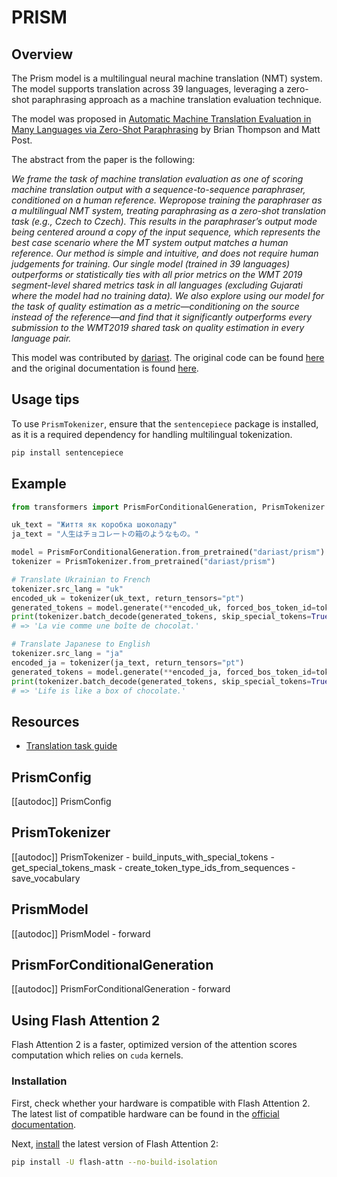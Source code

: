 <!--Copyright 2024 The HuggingFace Team. All rights reserved.

Licensed under the Apache License, Version 2.0 (the "License"); you may not use this file except in compliance with
the License. You may obtain a copy of the License at

http://www.apache.org/licenses/LICENSE-2.0

Unless required by applicable law or agreed to in writing, software distributed under the License is distributed on
an "AS IS" BASIS, WITHOUT WARRANTIES OR CONDITIONS OF ANY KIND, either express or implied. See the License for the
specific language governing permissions and limitations under the License.

⚠️ Note that this file is in Markdown but contain specific syntax for our doc-builder (similar to MDX) that may not be
rendered properly in your Markdown viewer.

-->

# PRISM

## Overview

The Prism model is a multilingual neural machine translation (NMT) system. The model supports translation across 39 languages, leveraging a zero-shot paraphrasing approach as a machine translation evaluation technique.

The model was proposed in [Automatic Machine Translation Evaluation in Many Languages via Zero-Shot Paraphrasing](https://aclanthology.org/2020.emnlp-main.8.pdf) by Brian Thompson and Matt Post.

The abstract from the paper is the following:

*We frame the task of machine translation evaluation as one of scoring machine translation output with a sequence-to-sequence paraphraser, conditioned on a human reference. Wepropose training the paraphraser as a multilingual NMT system, treating paraphrasing as a zero-shot translation task (e.g., Czech to Czech). This results in the paraphraser’s output mode being centered around a copy of the input sequence, which represents the best case scenario where the MT system output matches a human reference. Our method is simple and intuitive, and does not require human judgements for training. Our single model (trained in 39 languages) outperforms or statistically ties with all prior metrics on the WMT 2019 segment-level shared metrics task in all languages (excluding Gujarati where the model had no training data). We also explore using our model for the task of quality estimation as a metric—conditioning on the source instead of the reference—and find that it significantly outperforms every submission to the WMT2019 shared task on quality estimation in every language pair.*

This model was contributed by [dariast](https://huggingface.co/dariast/).
The original code can be found [here](https://github.com/thompsonb/prism/tree/master) and the original documentation is found [here](https://github.com/thompsonb/prism/blob/master/translation/README.md).


## Usage tips

To use `PrismTokenizer`, ensure that the `sentencepiece` package is installed, as it is a required dependency for handling multilingual tokenization.

```bash
pip install sentencepiece
```

## Example
```python
from transformers import PrismForConditionalGeneration, PrismTokenizer

uk_text = "Життя як коробка шоколаду"
ja_text = "人生はチョコレートの箱のようなもの。"

model = PrismForConditionalGeneration.from_pretrained("dariast/prism")
tokenizer = PrismTokenizer.from_pretrained("dariast/prism")

# Translate Ukrainian to French
tokenizer.src_lang = "uk"
encoded_uk = tokenizer(uk_text, return_tensors="pt")
generated_tokens = model.generate(**encoded_uk, forced_bos_token_id=tokenizer.get_lang_id("fr"), max_new_tokens=20)
print(tokenizer.batch_decode(generated_tokens, skip_special_tokens=True))
# => 'La vie comme une boîte de chocolat.'

# Translate Japanese to English
tokenizer.src_lang = "ja"
encoded_ja = tokenizer(ja_text, return_tensors="pt")
generated_tokens = model.generate(**encoded_ja, forced_bos_token_id=tokenizer.get_lang_id("en"), max_new_tokens=20)
print(tokenizer.batch_decode(generated_tokens, skip_special_tokens=True))
# => 'Life is like a box of chocolate.'
```

## Resources

- [Translation task guide](../tasks/translation)

## PrismConfig

[[autodoc]] PrismConfig

## PrismTokenizer

[[autodoc]] PrismTokenizer
    - build_inputs_with_special_tokens
    - get_special_tokens_mask
    - create_token_type_ids_from_sequences
    - save_vocabulary

## PrismModel

[[autodoc]] PrismModel
    - forward

## PrismForConditionalGeneration

[[autodoc]] PrismForConditionalGeneration
    - forward

## Using Flash Attention 2

Flash Attention 2 is a faster, optimized version of the attention scores computation which relies on `cuda` kernels.

### Installation 

First, check whether your hardware is compatible with Flash Attention 2. The latest list of compatible hardware can be found in the [official documentation](https://github.com/Dao-AILab/flash-attention#installation-and-features).

Next, [install](https://github.com/Dao-AILab/flash-attention#installation-and-features) the latest version of Flash Attention 2:

```bash
pip install -U flash-attn --no-build-isolation
```
